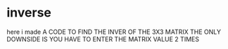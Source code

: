 # inverse


here i made A CODE TO FIND THE INVER OF THE 3X3 MATRIX THE ONLY DOWNSIDE IS YOU HAVE TO ENTER THE MATRIX VALUE 2 TIMES
